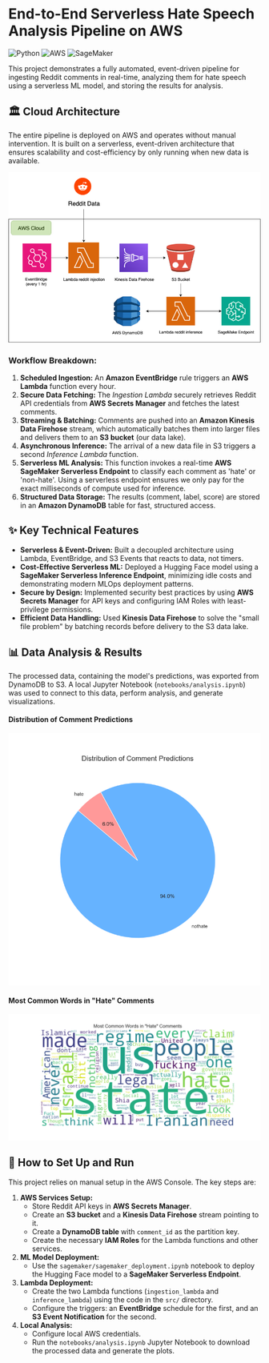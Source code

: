 # End-to-End Serverless Hate Speech Analysis Pipeline on AWS

![Python](https://img.shields.io/badge/Python-3.9-blue?style=for-the-badge&logo=python)
![AWS](https://img.shields.io/badge/AWS-Serverless-orange?style=for-the-badge&logo=amazon-aws)
![SageMaker](https://img.shields.io/badge/SageMaker-Serverless_Inference-yellow?style=for-the-badge)

This project demonstrates a fully automated, event-driven pipeline for ingesting Reddit comments in real-time, analyzing them for hate speech using a serverless ML model, and storing the results for analysis.

## 🏛️ Cloud Architecture

The entire pipeline is deployed on AWS and operates without manual intervention. It is built on a serverless, event-driven architecture that ensures scalability and cost-efficiency by only running when new data is available.

![Project Architecture Diagram](architecture.png)

### Workflow Breakdown:

1.  **Scheduled Ingestion:** An **Amazon EventBridge** rule triggers an **AWS Lambda** function every hour.
2.  **Secure Data Fetching:** The *Ingestion Lambda* securely retrieves Reddit API credentials from **AWS Secrets Manager** and fetches the latest comments.
3.  **Streaming & Batching:** Comments are pushed into an **Amazon Kinesis Data Firehose** stream, which automatically batches them into larger files and delivers them to an **S3 bucket** (our data lake).
4.  **Asynchronous Inference:** The arrival of a new data file in S3 triggers a second *Inference Lambda* function.
5.  **Serverless ML Analysis:** This function invokes a real-time **AWS SageMaker Serverless Endpoint** to classify each comment as 'hate' or 'non-hate'. Using a serverless endpoint ensures we only pay for the exact milliseconds of compute used for inference.
6.  **Structured Data Storage:** The results (comment, label, score) are stored in an **Amazon DynamoDB** table for fast, structured access.

## ✨ Key Technical Features

- **Serverless & Event-Driven:** Built a decoupled architecture using Lambda, EventBridge, and S3 Events that reacts to data, not timers.
- **Cost-Effective Serverless ML:** Deployed a Hugging Face model using a **SageMaker Serverless Inference Endpoint**, minimizing idle costs and demonstrating modern MLOps deployment patterns.
- **Secure by Design:** Implemented security best practices by using **AWS Secrets Manager** for API keys and configuring IAM Roles with least-privilege permissions.
- **Efficient Data Handling:** Used **Kinesis Data Firehose** to solve the "small file problem" by batching records before delivery to the S3 data lake.

## 📊 Data Analysis & Results

The processed data, containing the model's predictions, was exported from DynamoDB to S3. A local Jupyter Notebook (`notebooks/analysis.ipynb`) was used to connect to this data, perform analysis, and generate visualizations.

#### Distribution of Comment Predictions
![Pie Chart of Predictions](analysis_results/prediction_pie_chart.png)

#### Most Common Words in "Hate" Comments
![Word Cloud of Hateful Comments](analysis_results/hate_word_cloud.png)

## 🚀 How to Set Up and Run

This project relies on manual setup in the AWS Console. The key steps are:
1.  **AWS Services Setup:**
    * Store Reddit API keys in **AWS Secrets Manager**.
    * Create an **S3 bucket** and a **Kinesis Data Firehose** stream pointing to it.
    * Create a **DynamoDB table** with `comment_id` as the partition key.
    * Create the necessary **IAM Roles** for the Lambda functions and other services.
2.  **ML Model Deployment:**
    * Use the `sagemaker/sagemaker_deployment.ipynb` notebook to deploy the Hugging Face model to a **SageMaker Serverless Endpoint**.
3.  **Lambda Deployment:**
    * Create the two Lambda functions (`ingestion_lambda` and `inference_lambda`) using the code in the `src/` directory.
    * Configure the triggers: an **EventBridge** schedule for the first, and an **S3 Event Notification** for the second.
4.  **Local Analysis:**
    * Configure local AWS credentials.
    * Run the `notebooks/analysis.ipynb` Jupyter Notebook to download the processed data and generate the plots.
